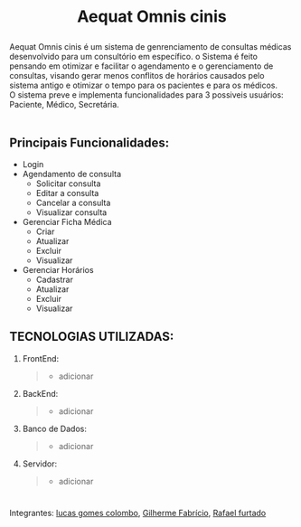# <p align="center">Aequat Omnis cinis</p>

Aequat Omnis cinis é um sistema de genrenciamento de consultas médicas desenvolvido para um consultório em específico. o Sistema é feito pensando em otimizar e facilitar o agendamento e o gerenciamento de consultas, visando gerar menos conflitos de horários causados pelo sistema antigo e otimizar o tempo para os pacientes e para os médicos.<br>
O sistema preve e implementa funcionalidades para 3 possiveis usuários: Paciente, Médico, Secretária.<br><br>

## Principais Funcionalidades:
- Login
- Agendamento de consulta
    - Solicitar consulta
    - Editar a consulta
    - Cancelar a consulta
    - Visualizar consulta 
- Gerenciar Ficha Médica
    - Criar 
    - Atualizar 
    - Excluir
    - Visualizar
- Gerenciar Horários
    - Cadastrar
    - Atualizar
    - Excluir
    - Visualizar


## TECNOLOGIAS UTILIZADAS:
1. FrontEnd:
   >- adicionar
2. BackEnd:
   >- adicionar
3. Banco de Dados:
   >- adicionar
4. Servidor:
   >- adicionar

#
Integrantes: [lucas gomes colombo](https://github.com/LucasgColombo), [Gilherme Fabrício](https://github.com/GuiDev115), [Rafael furtado](https://github.com/zSchwi)